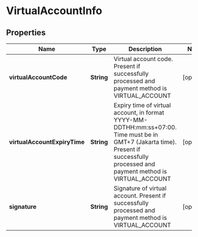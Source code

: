 

# VirtualAccountInfo


## Properties

| Name | Type | Description | Notes |
|------------ | ------------- | ------------- | -------------|
|**virtualAccountCode** | **String** | Virtual account code. Present if successfully processed and payment method is VIRTUAL_ACCOUNT |  [optional] |
|**virtualAccountExpiryTime** | **String** | Expiry time of virtual account, in format YYYY-MM-DDTHH:mm:ss+07:00. Time must be in GMT+7 (Jakarta time). Present if successfully processed and payment method is VIRTUAL_ACCOUNT |  [optional] |
|**signature** | **String** | Signature of virtual account. Present if successfully processed and payment method is VIRTUAL_ACCOUNT |  [optional] |



